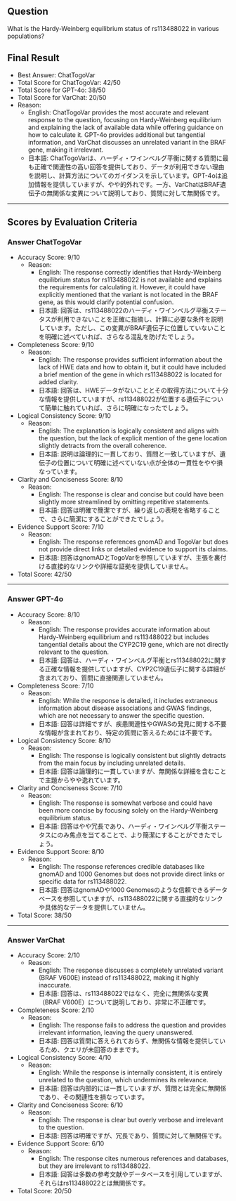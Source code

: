 ## Question

What is the Hardy-Weinberg equilibrium status of rs113488022 in various populations?

## Final Result

- Best Answer: ChatTogoVar
- Total Score for ChatTogoVar: 42/50
- Total Score for GPT-4o: 38/50
- Total Score for VarChat: 20/50
- Reason:
  - English: ChatTogoVar provides the most accurate and relevant response to the question, focusing on Hardy-Weinberg equilibrium and explaining the lack of available data while offering guidance on how to calculate it. GPT-4o provides additional but tangential information, and VarChat discusses an unrelated variant in the BRAF gene, making it irrelevant.
  - 日本語: ChatTogoVarは、ハーディ・ワインベルグ平衡に関する質問に最も正確で関連性の高い回答を提供しており、データが利用できない理由を説明し、計算方法についてのガイダンスを示しています。GPT-4oは追加情報を提供していますが、やや的外れです。一方、VarChatはBRAF遺伝子の無関係な変異について説明しており、質問に対して無関係です。

---

## Scores by Evaluation Criteria

### Answer ChatTogoVar
- Accuracy Score: 9/10
  - Reason: 
    - English: The response correctly identifies that Hardy-Weinberg equilibrium status for rs113488022 is not available and explains the requirements for calculating it. However, it could have explicitly mentioned that the variant is not located in the BRAF gene, as this would clarify potential confusion.
    - 日本語: 回答は、rs113488022のハーディ・ワインベルグ平衡ステータスが利用できないことを正確に指摘し、計算に必要な条件を説明しています。ただし、この変異がBRAF遺伝子に位置していないことを明確に述べていれば、さらなる混乱を防げたでしょう。
- Completeness Score: 9/10
  - Reason: 
    - English: The response provides sufficient information about the lack of HWE data and how to obtain it, but it could have included a brief mention of the gene in which rs113488022 is located for added clarity.
    - 日本語: 回答は、HWEデータがないこととその取得方法について十分な情報を提供していますが、rs113488022が位置する遺伝子について簡単に触れていれば、さらに明確になったでしょう。
- Logical Consistency Score: 9/10
  - Reason: 
    - English: The explanation is logically consistent and aligns with the question, but the lack of explicit mention of the gene location slightly detracts from the overall coherence.
    - 日本語: 説明は論理的に一貫しており、質問と一致していますが、遺伝子の位置について明確に述べていない点が全体の一貫性をやや損なっています。
- Clarity and Conciseness Score: 8/10
  - Reason: 
    - English: The response is clear and concise but could have been slightly more streamlined by omitting repetitive statements.
    - 日本語: 回答は明確で簡潔ですが、繰り返しの表現を省略することで、さらに簡潔にすることができたでしょう。
- Evidence Support Score: 7/10
  - Reason: 
    - English: The response references gnomAD and TogoVar but does not provide direct links or detailed evidence to support its claims.
    - 日本語: 回答はgnomADとTogoVarを参照していますが、主張を裏付ける直接的なリンクや詳細な証拠を提供していません。
- Total Score: 42/50

---

### Answer GPT-4o
- Accuracy Score: 8/10
  - Reason: 
    - English: The response provides accurate information about Hardy-Weinberg equilibrium and rs113488022 but includes tangential details about the CYP2C19 gene, which are not directly relevant to the question.
    - 日本語: 回答は、ハーディ・ワインベルグ平衡とrs113488022に関する正確な情報を提供していますが、CYP2C19遺伝子に関する詳細が含まれており、質問に直接関連していません。
- Completeness Score: 7/10
  - Reason: 
    - English: While the response is detailed, it includes extraneous information about disease associations and GWAS findings, which are not necessary to answer the specific question.
    - 日本語: 回答は詳細ですが、疾患関連性やGWASの発見に関する不要な情報が含まれており、特定の質問に答えるためには不要です。
- Logical Consistency Score: 8/10
  - Reason: 
    - English: The response is logically consistent but slightly detracts from the main focus by including unrelated details.
    - 日本語: 回答は論理的に一貫していますが、無関係な詳細を含むことで主題からやや逸れています。
- Clarity and Conciseness Score: 7/10
  - Reason: 
    - English: The response is somewhat verbose and could have been more concise by focusing solely on the Hardy-Weinberg equilibrium status.
    - 日本語: 回答はやや冗長であり、ハーディ・ワインベルグ平衡ステータスにのみ焦点を当てることで、より簡潔にすることができたでしょう。
- Evidence Support Score: 8/10
  - Reason: 
    - English: The response references credible databases like gnomAD and 1000 Genomes but does not provide direct links or specific data for rs113488022.
    - 日本語: 回答はgnomADや1000 Genomesのような信頼できるデータベースを参照していますが、rs113488022に関する直接的なリンクや具体的なデータを提供していません。
- Total Score: 38/50

---

### Answer VarChat
- Accuracy Score: 2/10
  - Reason: 
    - English: The response discusses a completely unrelated variant (BRAF V600E) instead of rs113488022, making it highly inaccurate.
    - 日本語: 回答は、rs113488022ではなく、完全に無関係な変異（BRAF V600E）について説明しており、非常に不正確です。
- Completeness Score: 2/10
  - Reason: 
    - English: The response fails to address the question and provides irrelevant information, leaving the query unanswered.
    - 日本語: 回答は質問に答えられておらず、無関係な情報を提供しているため、クエリが未回答のままです。
- Logical Consistency Score: 4/10
  - Reason: 
    - English: While the response is internally consistent, it is entirely unrelated to the question, which undermines its relevance.
    - 日本語: 回答は内部的には一貫していますが、質問とは完全に無関係であり、その関連性を損なっています。
- Clarity and Conciseness Score: 6/10
  - Reason: 
    - English: The response is clear but overly verbose and irrelevant to the question.
    - 日本語: 回答は明確ですが、冗長であり、質問に対して無関係です。
- Evidence Support Score: 6/10
  - Reason: 
    - English: The response cites numerous references and databases, but they are irrelevant to rs113488022.
    - 日本語: 回答は多数の参考文献やデータベースを引用していますが、それらはrs113488022とは無関係です。
- Total Score: 20/50